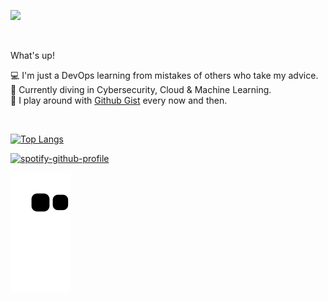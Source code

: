 

<!--
**Phantochi/Phantochi** is a ✨ _special_ ✨ repository because its `README.md` (this file) appears on your GitHub profile.

Here are some ideas to get you started:

💻 I'm developer
🚀 I'm a - and - at -
 I'm a Microsoft MVP
🔥 I'm community leader at -
📝 I'm currently graduating in CyberSecurity
✨ I try to help people who are studying programming on - and -
📫 How to reach me: my site, linkedIn and instagram
-->


![](https://media1.giphy.com/media/TOWeGr70V2R1K/giphy.gif)                         

<br/>

What's up! <br/>

💻 I'm just a DevOps learning from mistakes of others who take my advice. <br/>
🚀 Currently diving in Cybersecurity, Cloud & Machine Learning. <br/>
📝 I play around with [Github Gist](https://gist.github.com/Hibukim) every now and then.

<br/>

[![Top Langs](https://github-readme-stats.vercel.app/api/top-langs/?username=Hibukim&langs_count=20&layout=compact&hide=css&theme=tokyonight)](https://github.com/anuraghazra/github-readme-stats)

[![spotify-github-profile](https://spotify-github-profile.vercel.app/api/view?uid=31iftpwf6urtyadakyu7eehbot2m&cover_image=true&theme=default&bar_color_cover=true)](https://spotify-github-profile.vercel.app/api/view?uid=31iftpwf6urtyadakyu7eehbot2m&redirect=true)

![Snake animation](https://github.com/Hibukim/Hibukim/blob/output/github-contribution-grid-snake.svg)

<!--Feel free to hit me up on [LinkedIn](Link URL), [Instagram](Link URL), [Link Text](Link URL), [Link Text](Link URL), [Link Text](Link URL)
Languages and tools:
let's rock the future!



